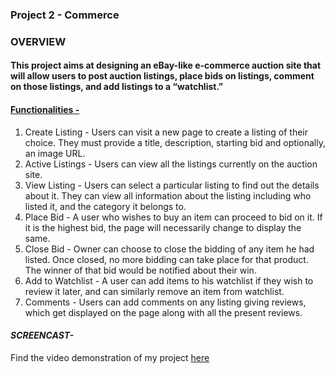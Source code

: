 ### Project 2 - Commerce 

### OVERVIEW 

#### This project aims at designing an eBay-like e-commerce auction site that will allow users to post auction listings, place bids on listings, comment on those listings, and add listings to a “watchlist.”

#### <ins> Functionalities - </ins>
1) Create Listing - Users can visit a new page to create a listing of their choice. They must provide a title, description, starting bid and optionally, an image URL.
2) Active Listings - Users can view all the listings currently on the auction site. 
3) View Listing - Users can select a particular listing to find out the details about it. They can view all information about the listing including who listed it, and the category it belongs to.
4) Place Bid - A user who wishes to buy an item can proceed to bid on it. If it is the highest bid, the page will necessarily change to display the same.
5) Close Bid - Owner can choose to close the bidding of any item he had listed. Once closed, no more bidding can take place for that product. The winner of that bid would be notified about their win.
6) Add to Watchlist - A user can add items to his watchlist if they wish to review it later, and can similarly remove an item from watchlist.
7) Comments - Users can add comments on any listing giving reviews, which get displayed on the page along with all the present reviews.

#### *SCREENCAST-*
Find the video demonstration of my project [here](https://youtu.be/xJp-cvoas7g)
